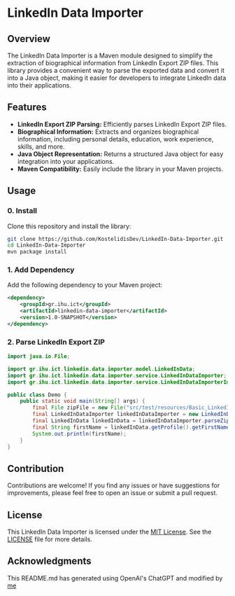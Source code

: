 # LinkedIn Data Importer

## Overview

The LinkedIn Data Importer is a Maven module designed to simplify the extraction of biographical information from LinkedIn Export ZIP files. This library provides a convenient way to parse the exported data and convert it into a Java object, making it easier for developers to integrate LinkedIn data into their applications.

## Features

- **LinkedIn Export ZIP Parsing:** Efficiently parses LinkedIn Export ZIP files.
- **Biographical Information:** Extracts and organizes biographical information, including personal details, education, work experience, skills, and more.
- **Java Object Representation:** Returns a structured Java object for easy integration into your applications.
- **Maven Compatibility:** Easily include the library in your Maven projects.

## Usage

### 0. Install

Clone this repository and install the library:

```bash
git clone https://github.com/KostelidisDev/LinkedIn-Data-Importer.git
cd LinkedIn-Data-Importer
mvn package install
```

### 1. Add Dependency

Add the following dependency to your Maven project:

```xml
<dependency>
    <groupId>gr.ihu.ict</groupId>
    <artifactId>linkedin-data-importer</artifactId>
    <version>1.0-SNAPSHOT</version>
</dependency>
```

### 2. Parse LinkedIn Export ZIP

```java
import java.io.File;

import gr.ihu.ict.linkedin.data.importer.model.LinkedInData;
import gr.ihu.ict.linkedin.data.importer.service.LinkedInDataImporter;
import gr.ihu.ict.linkedin.data.importer.service.LinkedInDataImporterImpl;

public class Demo {
    public static void main(String[] args) {
        final File zipFile = new File("src/test/resources/Basic_LinkedInDataExport_01-29-2022.zip");
        final LinkedInDataImporter linkedInDataImporter = new LinkedInDataImporterImpl();
        final LinkedInData linkedInData = linkedInDataImporter.parseZip(zipFile);
        final String firstName = linkedInData.getProfile().getFirstName();
        System.out.println(firstName);
    }
}
```

## Contribution

Contributions are welcome! If you find any issues or have suggestions for improvements, please feel free to open an issue or submit a pull request.

## License

This LinkedIn Data Importer is licensed under the [MIT License](LICENSE). See the [LICENSE](LICENSE) file for more details.

## Acknowledgments

This README.md has generated using OpenAI's ChatGPT and modified by [me](https://github.com/IordanisKostelidis)

